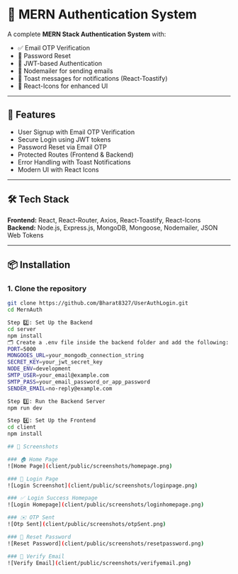 # 🔐 MERN Authentication System

A complete **MERN Stack Authentication System** with:
- ✅ Email OTP Verification
- 🔁 Password Reset
- 🔑 JWT-based Authentication
- 📩 Nodemailer for sending emails
- 🍞 Toast messages for notifications (React-Toastify)
- 🌟 React-Icons for enhanced UI

---

## 🚀 Features

- User Signup with Email OTP Verification
- Secure Login using JWT tokens
- Password Reset via Email OTP
- Protected Routes (Frontend & Backend)
- Error Handling with Toast Notifications
- Modern UI with React Icons

---

## 🛠️ Tech Stack

**Frontend:** React, React-Router, Axios, React-Toastify, React-Icons  
**Backend:** Node.js, Express.js, MongoDB, Mongoose, Nodemailer, JSON Web Tokens

---

## 📦 Installation

### 1. Clone the repository
```bash
git clone https://github.com/Bharat8327/UserAuthLogin.git
cd MernAuth

Step 2️⃣: Set Up the Backend
cd server
npm install
🗂️ Create a .env file inside the backend folder and add the following:
PORT=5000
MONGOOES_URL=your_mongodb_connection_string
SECRET_KEY=your_jwt_secret_key
NODE_ENV=development
SMTP_USER=your_email@example.com
SMTP_PASS=your_email_password_or_app_password
SENDER_EMAIL=no-reply@example.com

Step 3️⃣: Run the Backend Server
npm run dev

Step 4️⃣: Set Up the Frontend
cd client
npm install

## 📸 Screenshots

### 🏠 Home Page
![Home Page](client/public/screenshots/homepage.png)

### 🔐 Login Page
![Login Screenshot](client/public/screenshots/loginpage.png)

### ✅ Login Success Homepage
![Login Homepage](client/public/screenshots/loginhomepage.png)

### ✉️ OTP Sent
![Otp Sent](client/public/screenshots/otpSent.png)

### 🔁 Reset Password
![Reset Password](client/public/screenshots/resetpassword.png)

### 📧 Verify Email
![Verify Email](client/public/screenshots/verifyemail.png)





